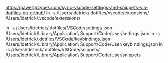 https://pawelgrzybek.com/sync-vscode-settings-and-snippets-via-dotfiles-on-github/
ln -s /Users/ldetrick/.dotfiles/vscode/extensions/  /Users/ldetrick/.vscode/extensions/

ln -s /Users/ldetrick/.dotfiles/VSCode/settings.json /Users/ldetrick/Library/Application\ Support/Code/User/settings.json
ln -s /Users/ldetrick/.dotfiles/VSCode/keybindings.json /Users/ldetrick/Library/Application\ Support/Code/User/keybindings.json
ln -s /Users/ldetrick/.dotfiles/VSCode/snippets/ /Users/ldetrick/Library/Application\ Support/Code/User/snippets
